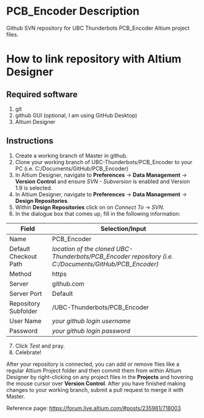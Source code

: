 # PCB_Encoder Description
Github SVN repository for UBC Thunderbots PCB_Encoder Altium project files. 

# How to link repository with Altium Designer
## Required software
1. git
2. github GUI (optional, I am using GitHub Desktop)
2. Altium Designer

## Instructions
1. Create a working branch of Master in github. 
1. Clone your working branch of UBC-Thunderbots/PCB_Encoder to your PC (i.e. C:/Documents/GitHub/PCB_Encoder)
2. In Altium Designer, navigate to **Preferences** -> **Data Management** -> **Version Control** and ensure *SVN - Subversion* is enabled and Version 1.9 is selected.
4. In Altium Designer, navigate to **Preferences** -> **Data Management** -> **Design Repositories**.
5. Within **Design Repositories** click on on *Connect To* -> *SVN*.
6. In the dialogue box that comes up, fill in the following information:

Field | Selection/Input
--- | ---
Name | PCB_Encoder 
Default Checkout Path | *location of the cloned UBC-Thunderbots/PCB_Encoder repository (i.e. C:/Documents/GitHub/PCB_Encoder)*
Method | https
Server | github.com
Server Port | Default
Repository Subfolder | /UBC-Thunderbots/PCB_Encoder 
User Name | *your github login username*
Password | *your github login password*

7. Click *Test* and pray.
8. Celebrate!

After your repository is connected, you can add or remove files like a regular Altium Project folder and then commit them from within Altium Designer by right-clicking on any project files in the **Projects** and hovering the mouse cursor over **Version Control**. After you have finished making changes to your working branch, submit a pull request to merge it with Master.

Reference page: https://forum.live.altium.com/#posts/235981/718003
